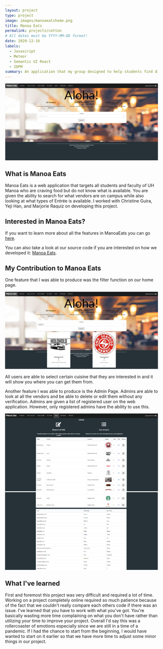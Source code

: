 ```yaml
---
layout: project
type: project
image: images/manoaeatshome.png
title: Manoa Eats 
permalink: projects/cotton
# All dates must be YYYY-MM-DD format!
date: 2020-12-16
labels:
  - Javascript
  - Meteor
  - Semantic UI React
  - IDPM 
summary: An application that my group designed to help students find different types of foods on campus
---
```


<img class="ui image" src="../images/manoaeatshome.png">

## What is Manoa Eats

Manoa Eats is a web application that targets all students and faculty of UH Manoa who are craving food but do not know what is available. You are given the ability to search for what vendors are on campus while also looking at what types of Entrée is available. I worked with Christine Guira, Yeji Han, and Marjorie Raquiz on developing this project. 

 
## Interested in Manoa Eats? 

If you want to learn more about all the features in ManoaEats you can go <a href="https://manoaeats.github.io/">here</a>.

You can also take a look at our source code if you are interested on how we developed it: <a href="https://github.com/manoaeats/manoaeats">Manoa Eats</a>.
 
## My Contribution to Manoa Eats

One feature that I was able to produce was the filter function on our home page.

<img class="ui big image" src="../images/manoaeatsfilter.png">

All users are able to select certain cuisine that they are interested in and it will show you where you can get them from.

Another feature I was able to produce is the Admin Page. Admins are able to look at all the vendors and be able to delete or edit them without any verification. Admins are given a list of registered user on the web application. However, only registered admins have the ability to use this.

<img class="ui big image" src="../images/manoaeatsadmin.png">

<img class="ui big image" src="../images/manoaeatsadmin2.png">


## What I've learned

First and foremost this project was very difficult and required a lot of time. Working on a project completely online required so much patience because of the fact that we couldn't really compare each others code if there was an issue. I've learned that you have to work with what you've got. You're basically wasting more time complaining on what you don't have rather than utilizing your time to improve your project. Overall I'd say this was a rollercoaster of emotions especially since we are still in a time of a pandemic. If I had the chance to start from the beginning, I would have wanted to start on it earlier so that we have more time to adjust some minor things in our project. 





